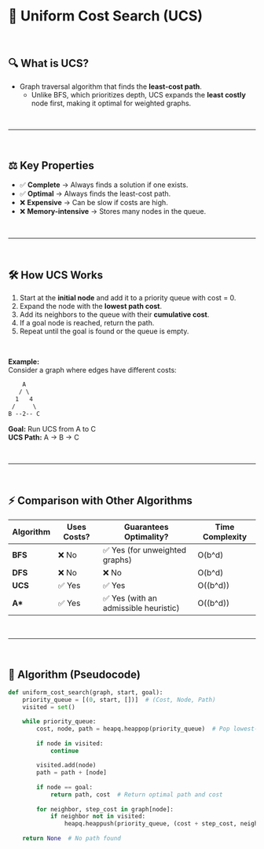# 🌟 Uniform Cost Search (UCS)  

<br>

## 🔍 **What is UCS?**  
- Graph traversal algorithm that finds the **least-cost path**. 
    - Unlike BFS, which prioritizes depth, UCS expands the **least costly** node first, making it optimal for weighted graphs.  

<br>

---
<br>

## ⚖ **Key Properties**  
- ✅ **Complete** → Always finds a solution if one exists.  
- ✅ **Optimal** → Always finds the least-cost path.  
- ❌ **Expensive** → Can be slow if costs are high.  
- ❌ **Memory-intensive** → Stores many nodes in the queue.  

<br>

---
<br>

## 🛠 **How UCS Works**  
1. Start at the **initial node** and add it to a priority queue with cost = 0.  
2. Expand the node with the **lowest path cost**.  
3. Add its neighbors to the queue with their **cumulative cost**.  
4. If a goal node is reached, return the path.  
5. Repeat until the goal is found or the queue is empty.

<br>

**Example:**  
Consider a graph where edges have different costs:  

```css
    A
   / \
  1   4
 /     \
B --2-- C

```
**Goal:** Run UCS from A to C
<br>
**UCS Path:** A → B → C 

<br>

---

<br>

## ⚡ **Comparison with Other Algorithms**  

| Algorithm | Uses Costs? | Guarantees Optimality? | Time Complexity |
|-----------|------------|------------------------|-----------------|
| **BFS**  | ❌ No  | ✅ Yes (for unweighted graphs) | O(b^d) |
| **DFS**  | ❌ No  | ❌ No  | O(b^d) |
| **UCS**  | ✅ Yes | ✅ Yes | O((b^d)) |
| **A\***  | ✅ Yes | ✅ Yes (with an admissible heuristic) | O((b^d)) |

<br>

---

<br>

## 🔢 **Algorithm (Pseudocode)**  
```python
def uniform_cost_search(graph, start, goal):
    priority_queue = [(0, start, [])]  # (Cost, Node, Path)
    visited = set()

    while priority_queue:
        cost, node, path = heapq.heappop(priority_queue)  # Pop lowest-cost node
        
        if node in visited:
            continue
        
        visited.add(node)
        path = path + [node]
        
        if node == goal:
            return path, cost  # Return optimal path and cost
        
        for neighbor, step_cost in graph[node]:
            if neighbor not in visited:
                heapq.heappush(priority_queue, (cost + step_cost, neighbor, path))
    
    return None  # No path found
```
